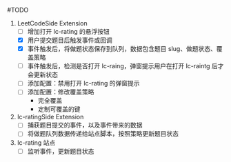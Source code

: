 #TODO

1. LeetCodeSide Extension
   - [ ] 增加打开 lc-rating 的悬浮按钮
   - [x] 用户提交题目后触发事件或回调
   - [x] 事件触发后，将做题状态保存到队列，数据包含题目 slug、做题状态、覆盖策略
   - [ ] 事件触发后，检测是否打开 lc-raing，弹窗提示用户在打开 lc-raintg 后才会更新状态
   - [ ] 添加配置：禁用打开 lc-rating 的弹窗提示
   - [ ] 添加配置：修改覆盖策略
     - 完全覆盖
     - 定制可覆盖的键
2. lc-ratingSide Extension
   - [ ] 捕获题目提交的事件，以及事件带来的数据
   - [ ] 将做题队列数据传递给站点脚本，按照策略更新题目状态
3. lc-rating 站点
   - [ ] 监听事件，更新题目状态
